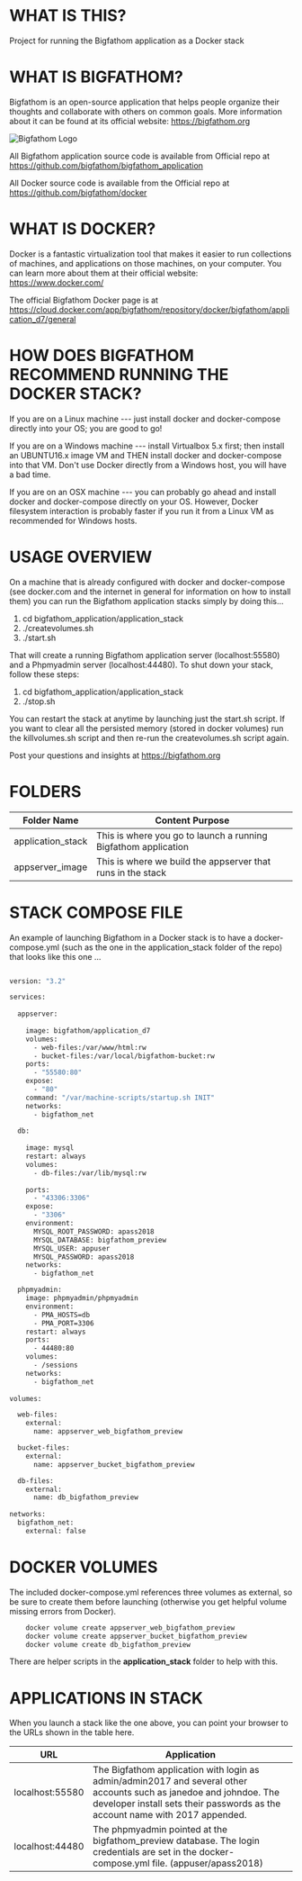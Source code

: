 WHAT IS THIS?
=============
Project for running the Bigfathom application as a Docker stack

WHAT IS BIGFATHOM?
==================
Bigfathom is an open-source application that helps people organize their thoughts
and collaborate with others on common goals.  More information about it 
can be found at its official website: https://bigfathom.org

![Bigfathom Logo](https://bigfathom.org/sites/default/files/bigfathom_arrows_logo_plus_title.png)

All Bigfathom application source code is available from Official repo at https://github.com/bigfathom/bigfathom_application

All Docker source code is available from the Official repo at https://github.com/bigfathom/docker 

WHAT IS DOCKER?
===============
Docker is a fantastic virtualization tool that makes it easier to run collections
of machines, and applications on those machines, on your computer.  You can learn
more about them at their official website: https://www.docker.com/

The official Bigfathom Docker page is at https://cloud.docker.com/app/bigfathom/repository/docker/bigfathom/application_d7/general

HOW DOES BIGFATHOM RECOMMEND RUNNING THE DOCKER STACK?
======================================================
If you are on a Linux machine --- just install docker and docker-compose
directly into your OS; you are good to go!

If you are on a Windows machine --- install Virtualbox 5.x first; then install
an UBUNTU16.x image VM and THEN install docker and docker-compose into that
VM.  Don't use Docker directly from a Windows host, you will have a bad time.

If you are on an OSX machine --- you can probably go ahead and install 
docker and docker-compose directly on your OS.  However, Docker filesystem interaction
is probably faster if you run it from a Linux VM as recommended for Windows hosts. 

USAGE OVERVIEW
==============
On a machine that is already configured with docker and docker-compose (see docker.com
and the internet in general for information on how to install them) you can run the
Bigfathom application stacks simply by doing this...

1. cd bigfathom_application/application_stack
2. ./createvolumes.sh
3. ./start.sh

That will create a running Bigfathom application server (localhost:55580) and a 
Phpmyadmin server (localhost:44480).  To shut down your stack, follow these
steps:

1. cd bigfathom_application/application_stack
2. ./stop.sh

You can restart the stack at anytime by launching just the start.sh script.
If you want to clear all the persisted memory (stored in docker volumes) run
the killvolumes.sh script and then re-run the createvolumes.sh script again.

Post your questions and insights at https://bigfathom.org

FOLDERS
=======

Folder Name | Content Purpose
------------ | -------------
application_stack | This is where you go to launch a running Bigfathom application
appserver_image | This is where we build the appserver that runs in the stack

STACK COMPOSE FILE
==================
An example of launching Bigfathom in a Docker stack is to have a docker-compose.yml
(such as the one in the application_stack folder of the repo) that looks like
this one ...

```dockerfile

version: "3.2"

services:
  
  appserver:
      
    image: bigfathom/application_d7
    volumes:
      - web-files:/var/www/html:rw
      - bucket-files:/var/local/bigfathom-bucket:rw
    ports:
      - "55580:80"
    expose:
      - "80"
    command: "/var/machine-scripts/startup.sh INIT"
    networks:
      - bigfathom_net
      
  db:
      
    image: mysql
    restart: always
    volumes:
      - db-files:/var/lib/mysql:rw
      
    ports:
      - "43306:3306"    
    expose:
      - "3306"
    environment:
      MYSQL_ROOT_PASSWORD: apass2018
      MYSQL_DATABASE: bigfathom_preview
      MYSQL_USER: appuser
      MYSQL_PASSWORD: apass2018
    networks:
      - bigfathom_net

  phpmyadmin:
    image: phpmyadmin/phpmyadmin
    environment:
      - PMA_HOSTS=db
      - PMA_PORT=3306
    restart: always
    ports:
      - 44480:80
    volumes:
      - /sessions
    networks:
      - bigfathom_net
      
volumes:

  web-files:
    external:
      name: appserver_web_bigfathom_preview

  bucket-files:
    external:
      name: appserver_bucket_bigfathom_preview

  db-files:
    external:
      name: db_bigfathom_preview
      
networks:
  bigfathom_net:
    external: false


```

DOCKER VOLUMES
==============
The included docker-compose.yml references three volumes as external,
so be sure to create them before launching (otherwise you get helpful 
volume missing errors from Docker).

```bash
    docker volume create appserver_web_bigfathom_preview
    docker volume create appserver_bucket_bigfathom_preview
    docker volume create db_bigfathom_preview
```

There are helper scripts in the **application_stack** folder to help with this.

APPLICATIONS IN STACK
=====================
When you launch a stack like the one above, you can point your browser
to the URLs shown in the table here.

URL  | Application
---- | ------------
localhost:55580 | The Bigfathom application with login as admin/admin2017 and several other accounts such as janedoe and johndoe. The developer install sets their passwords as the account name with 2017 appended.
localhost:44480 | The phpmyadmin pointed at the bigfathom_preview database.  The login credentials are set in the docker-compose.yml file.  (appuser/apass2018)

